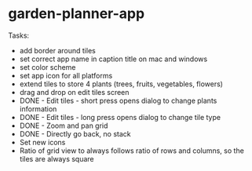 # garden-planner-app

Tasks:
- add border around tiles
- set correct app name in caption title on mac and windows
- set color scheme
- set app icon for all platforms
- extend tiles to store 4 plants (trees, fruits, vegetables, flowers)
- drag and drop on edit tiles screen
- DONE - Edit tiles - short press opens dialog to change plants information
- DONE - Edit tiles - long press opens dialog to change tile type
- DONE - Zoom and pan grid
- DONE - Directly go back, no stack
- Set new icons
- Ratio of grid view to always follows ratio of rows and columns, so the tiles are always square
